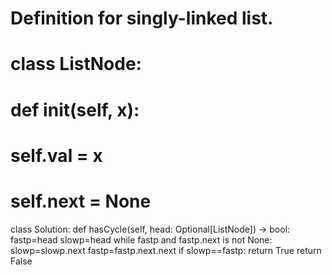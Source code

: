 # Definition for singly-linked list.
# class ListNode:
#     def __init__(self, x):
#         self.val = x
#         self.next = None

class Solution:
    def hasCycle(self, head: Optional[ListNode]) -> bool:
        fastp=head
        slowp=head
        while fastp and fastp.next is not None:
            slowp=slowp.next
            fastp=fastp.next.next
            if slowp==fastp:
                return True
        return False
